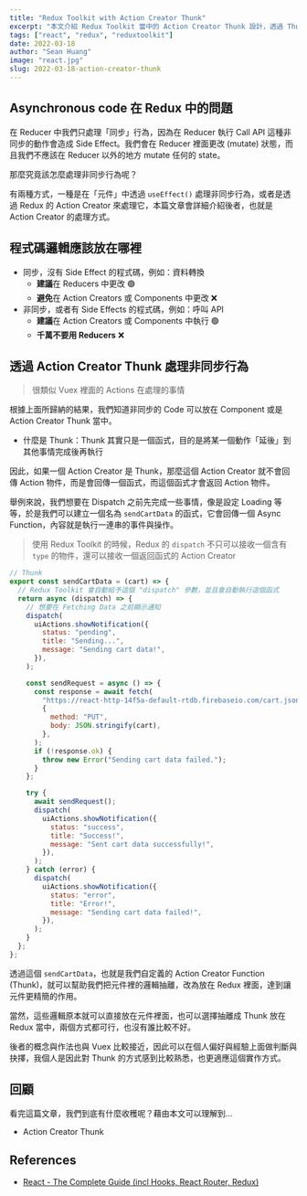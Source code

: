 ```yaml
---
title: "Redux Toolkit with Action Creator Thunk"
excerpt: "本文介紹 Redux Toolkit 當中的 Action Creator Thunk 設計，透過 Thunk 幫助我們更好地處理非同步邏輯。"
tags: ["react", "redux", "reduxtoolkit"]
date: 2022-03-18
author: "Sean Huang"
image: "react.jpg"
slug: 2022-03-18-action-creator-thunk
---
```


## Asynchronous code 在 Redux 中的問題

在 Reducer 中我們只處理「同步」行為，因為在 Reducer 執行 Call API 這種非同步的動作會造成 Side Effect。我們會在 Reducer 裡面更改 (mutate) 狀態，而且我們不應該在 Reducer 以外的地方 mutate 任何的 state。

那麼究竟該怎麼處理非同步行為呢？

有兩種方式，一種是在「元件」中透過 `useEffect()` 處理非同步行為，或者是透過 Redux 的 Action Creator 來處理它，本篇文章會詳細介紹後者，也就是 Action Creator 的處理方式。

## 程式碼邏輯應該放在哪裡

- 同步，沒有 Side Effect 的程式碼，例如：資料轉換
  - **建議**在 Reducers 中更改 🟢
  - **避免**在 Action Creators 或 Components 中更改 ❌
- 非同步，或者有 Side Effects 的程式碼，例如：呼叫 API
  - **建議**在 Action Creators 或 Components 中執行 🟢
  - **千萬不要用 Reducers** ❌

## 透過 Action Creator Thunk 處理非同步行為

> 很類似 Vuex 裡面的 Actions 在處理的事情

根據上面所歸納的結果，我們知道非同步的 Code 可以放在 Component 或是 Action Creator Thunk 當中。

- 什麼是 Thunk：Thunk 其實只是一個函式，目的是將某一個動作「延後」到其他事情完成後再執行

因此，如果一個 Action Creator 是 Thunk，那麼這個 Action Creator 就不會回傳 Action 物件，而是會回傳一個函式，而這個函式才會返回 Action 物件。

舉例來說，我們想要在 Dispatch 之前先完成一些事情，像是設定 Loading 等等，於是我們可以建立一個名為 `sendCartData` 的函式，它會回傳一個 Async Function，內容就是執行一連串的事件與操作。

> 使用 Redux Toolkit 的時候，Redux 的 `dispatch` 不只可以接收一個含有 `type` 的物件，還可以接收一個返回函式的 Action Creator

```jsx
// Thunk
export const sendCartData = (cart) => {
  // Redux Toolkit 會自動給予這個 "dispatch" 參數，並且會自動執行這個函式
  return async (dispatch) => {
    // 想要在 Fetching Data 之前顯示通知
    dispatch(
      uiActions.showNotification({
        status: "pending",
        title: "Sending...",
        message: "Sending cart data!",
      }),
    );

    const sendRequest = async () => {
      const response = await fetch(
        "https://react-http-14f5a-default-rtdb.firebaseio.com/cart.json",
        {
          method: "PUT",
          body: JSON.stringify(cart),
        },
      );
      if (!response.ok) {
        throw new Error("Sending cart data failed.");
      }
    };

    try {
      await sendRequest();
      dispatch(
        uiActions.showNotification({
          status: "success",
          title: "Success!",
          message: "Sent cart data successfully!",
        }),
      );
    } catch (error) {
      dispatch(
        uiActions.showNotification({
          status: "error",
          title: "Error!",
          message: "Sending cart data failed!",
        }),
      );
    }
  };
};
```

透過這個 `sendCartData`，也就是我們自定義的 Action Creator Function (Thunk)，就可以幫助我們把元件裡的邏輯抽離，改為放在 Redux 裡面，達到讓元件更精簡的作用。

當然，這些邏輯原本就可以直接放在元件裡面，也可以選擇抽離成 Thunk 放在 Redux 當中，兩個方式都可行，也沒有誰比較不好。

後者的概念與作法也與 Vuex 比較接近，因此可以在個人偏好與經驗上面做判斷與抉擇，我個人是因此對 Thunk 的方式感到比較熟悉，也更適應這個實作方式。

## 回顧

看完這篇文章，我們到底有什麼收穫呢？藉由本文可以理解到…

- Action Creator Thunk

## References

- [React - The Complete Guide (incl Hooks, React Router, Redux)](https://www.udemy.com/course/react-the-complete-guide-incl-redux/)
